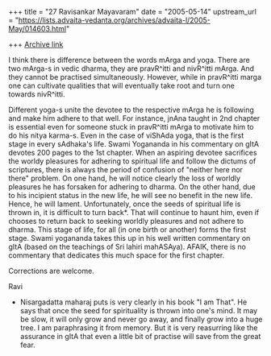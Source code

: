 +++
title = "27 Ravisankar Mayavaram"
date = "2005-05-14"
upstream_url = "https://lists.advaita-vedanta.org/archives/advaita-l/2005-May/014603.html"

+++
[Archive link](https://lists.advaita-vedanta.org/archives/advaita-l/2005-May/014603.html)

I think there is  difference  between the words mArga and yoga. There
are two mArga-s in vedic dharma, they are pravR^itti and nivR^itti
mArga. And they cannot be practised simultaneously. However, while in
pravR^itti marga one can cultivate qualities that will eventually take
root and turn one towards nivR^itti.

Different yoga-s unite the devotee to the respective mArga he is
following and make him adhere to that well. For instance, jnAna taught
in 2nd chapter is essential even for someone stuck in pravR^itti mArga
to motivate him to do his nitya karma-s.  Even in the case of viShAda
yoga, that is the first stage in every sAdhaka's life. Swami Yogananda
in his commentary on gItA devotes 200 pages to the 1st chapter.  When
an aspiring devotee sacrifices the worldy pleasures for adhering to
spiritual life and follow the dictums of scriptures, there is always
the period of confusion of "neither here nor there" problem. On one
hand, he will notice clearly the loss of worldly pleasures he has
forsaken for adhering to dharma. On the other hand, due to his
incipient status in the new life, he will see no benefit in the new
life. Hence, he will lament. Unfortunately, once the seeds of
spiritual life is thrown in, it is difficult to turn back*. That will
continue to haunt him, even if chooses to return back to seeking
worldly pleasures and not adhere to dharma. This stage of life, for
all (in one birth or another) forms the first stage.  Swami yogananda
takes this up in his well written commentary on gItA (based on the
teachings of Sri lahiri mahASAya). AFAIK, there is no commentary that
dedicates this much space for the first chapter.

Corrections are welcome. 

Ravi

* Nisargadatta maharaj puts is very clearly in his book "I am That". 
He says that once the seed for spirituality is thrown into one's mind.
It may be slow, it will only grow and never go away, and finally grow
into a huge tree. I am paraphrasing it from memory. But it is very
reasurring like the assurance in gItA that even a little bit of
practise will save from the great fear.

